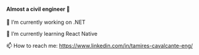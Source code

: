 #### Almost a civil engineer 👋

🔭 I’m currently working on .NET

🌱 I’m currently learning React Native


📫 How to reach me: https://www.linkedin.com/in/tamires-cavalcante-eng/


